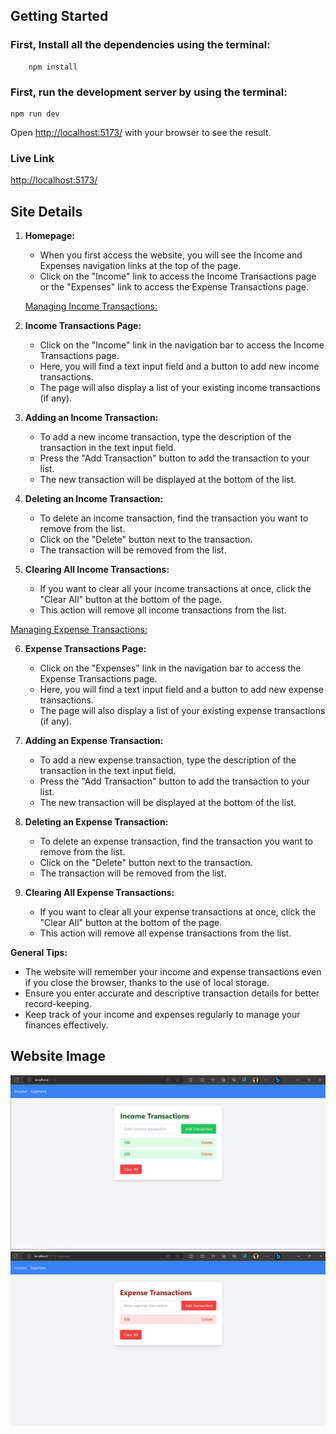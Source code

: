 ## Getting Started

### First, Install all the dependencies using the terminal:

```
    npm install
```

### First, run the development server by using the terminal:

```
npm run dev
```

Open [http://localhost:5173/](http://localhost:5173/) with your browser to see the result.

### Live Link

[http://localhost:5173/](http://localhost:5173/)

## Site Details

1. **Homepage:**

   - When you first access the website, you will see the Income and Expenses navigation links at the top of the page.
   - Click on the "Income" link to access the Income Transactions page or the "Expenses" link to access the Expense Transactions page.

   <u>Managing Income Transactions:</u>

2. **Income Transactions Page:**

   - Click on the "Income" link in the navigation bar to access the Income Transactions page.
   - Here, you will find a text input field and a button to add new income transactions.
   - The page will also display a list of your existing income transactions (if any).

3. **Adding an Income Transaction:**

   - To add a new income transaction, type the description of the transaction in the text input field.
   - Press the "Add Transaction" button to add the transaction to your list.
   - The new transaction will be displayed at the bottom of the list.

4. **Deleting an Income Transaction:**

   - To delete an income transaction, find the transaction you want to remove from the list.
   - Click on the "Delete" button next to the transaction.
   - The transaction will be removed from the list.

5. **Clearing All Income Transactions:**
   - If you want to clear all your income transactions at once, click the "Clear All" button at the bottom of the page.
   - This action will remove all income transactions from the list.

<u>Managing Expense Transactions:</u>

6. **Expense Transactions Page:**

   - Click on the "Expenses" link in the navigation bar to access the Expense Transactions page.
   - Here, you will find a text input field and a button to add new expense transactions.
   - The page will also display a list of your existing expense transactions (if any).

7. **Adding an Expense Transaction:**

   - To add a new expense transaction, type the description of the transaction in the text input field.
   - Press the "Add Transaction" button to add the transaction to your list.
   - The new transaction will be displayed at the bottom of the list.

8. **Deleting an Expense Transaction:**

   - To delete an expense transaction, find the transaction you want to remove from the list.
   - Click on the "Delete" button next to the transaction.
   - The transaction will be removed from the list.

9. **Clearing All Expense Transactions:**
   - If you want to clear all your expense transactions at once, click the "Clear All" button at the bottom of the page.
   - This action will remove all expense transactions from the list.

**General Tips:**

- The website will remember your income and expense transactions even if you close the browser, thanks to the use of local storage.
- Ensure you enter accurate and descriptive transaction details for better record-keeping.
- Keep track of your income and expenses regularly to manage your finances effectively.

## Website Image

![Income Page](https://github.com/Moheb619/income_expense_tracker_react_vite_ts/blob/main/public/IncomePageOfWebsite.PNG?raw=true)
![Expense Page](https://github.com/Moheb619/income_expense_tracker_react_vite_ts/blob/main/public/ExpensePageOfWebsite.PNG?raw=true)
